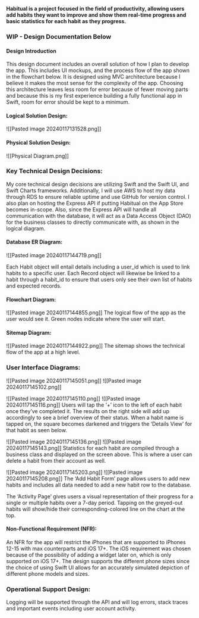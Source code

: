 **Habitual is a project focused in the field of productivity, allowing users add habits they want to improve and show them real-time progress and basic statistics for each habit as they progress.**

<h3>WIP - Design Documentation Below</h3>
<h4>Design Introduction</h4>
This design document includes an overall solution of how I plan to develop the app. This includes UI mockups, and the process flow of the app shown in the flowchart below. It is designed using MVC architecture because I believe it makes the most sense for the complexity of the app. Choosing this architecture leaves less room for error because of fewer moving parts and because this is my first experience building a fully functional app in Swift, room for error should be kept to a minimum.
<h4>Logical Solution Design:</h4>
![[Pasted image 20240117131528.png]]

<h4>Physical Solution Design:</h4>
![[Physical Diagram.png]]

<h3>Key Technical Design Decisions:</h3>
My core technical design decisions are utilizing Swift and the Swift UI, and Swift Charts frameworks. Additionally, I will use AWS to host my data through RDS to ensure reliable uptime and use GitHub for version control. I also plan on hosting the Express API if putting Habitual on the App Store becomes in-scope. Also, since the Express API will handle all communication with the database, it will act as a Data Access Object (DAO) for the business classes to directly communicate with, as shown in the logical diagram.

<h4>Database ER Diagram:</h4>
![[Pasted image 20240117144719.png]]

Each Habit object will entail details including a user_id which is used to link habits to a specific user. Each Record object will likewise be linked to a habit through a habit_id to ensure that users only see their own list of habits and expected records.

<h4>Flowchart Diagram:</h4>
![[Pasted image 20240117144855.png]]
The logical flow of the app as the user would see it. Green nodes indicate where the user will start.

<h4>Sitemap Diagram:</h4>
![[Pasted image 20240117144922.png]]
The sitemap shows the technical flow of the app at a high level.

<h3>User Interface Diagrams:</h3>
![[Pasted image 20240117145051.png]]
![[Pasted image 20240117145102.png]]

![[Pasted image 20240117145110.png]]
![[Pasted image 20240117145116.png]]
Users will tap the ‘+’ icon to the left of each habit once they’ve completed it. The results on the right side will add up accordingly to see a brief overview of their status. When a habit name is tapped on, the square becomes darkened and triggers the ‘Details View’ for that habit as seen below.

![[Pasted image 20240117145136.png]]
![[Pasted image 20240117145143.png]]
Statistics for each habit are compiled through a business class and displayed on the screen above. This is where a user can delete a habit from their account as well.

![[Pasted image 20240117145203.png]]
![[Pasted image 20240117145208.png]]
The ‘Add Habit Form’ page allows users to add new habits and includes all data needed to add a new habit row to the database.

The ‘Activity Page’ gives users a visual representation of their progress for a single or multiple habits over a 7-day period. Tapping on the greyed-out habits will show/hide their corresponding-colored line on the chart at the top.


<h4>Non-Functional Requirement (NFR):</h4>
An NFR for the app will restrict the iPhones that are supported to iPhones 12-15 with max counterparts and iOS 17+. The iOS requirement was chosen because of the possibility of adding a widget later on, which is only supported on iOS 17+. The design supports the different phone sizes since the choice of using Swift UI allows for an accurately simulated depiction of different phone models and sizes.

<h3>Operational Support Design:</h3>
Logging will be supported through the API and will log errors, stack traces and important events including user account activity.